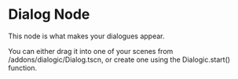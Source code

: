 # Dialog Node

This node is what makes your dialogues appear.

You can either drag it into one of your scenes from /addons/dialogic/Dialog.tscn, or create one using the Dialogic.start() function.